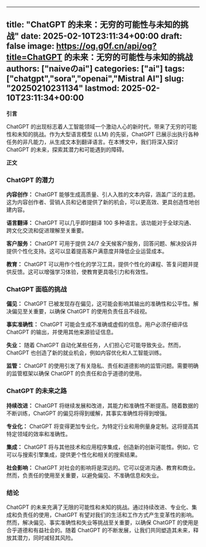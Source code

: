 
---
title: "ChatGPT 的未来：无穷的可能性与未知的挑战"
date: 2025-02-10T23:11:34+00:00
draft: false
image: https://og.g0f.cn/api/og?title=ChatGPT 的未来：无穷的可能性与未知的挑战
authors: ["naiveのai"]
categories: ["ai"]
tags: ["chatgpt","sora","openai","Mistral AI"]
slug: "20250210231134"
lastmod: 2025-02-10T23:11:34+00:00
---
**引言**

ChatGPT 的出现标志着人工智能领域一个激动人心的新时代，带来了无穷的可能性和未知的挑战。作为大型语言模型 (LLM) 的先驱，ChatGPT 已展示出执行各种任务的非凡能力，从生成文本到翻译语言。在本博文中，我们将深入探讨 ChatGPT 的未来，探索其潜力和可能遇到的障碍。

**正文**

### ChatGPT 的潜力

**内容创作：** ChatGPT 能够生成高质量、引人入胜的文本内容，涵盖广泛的主题。这为内容创作者、营销人员和记者提供了新的机会，可以更高效、更具创造性地创建内容。

**语言翻译：** ChatGPT 可以几乎即时翻译 100 多种语言。该功能对于全球沟通、跨文化交流和促进理解至关重要。

**客户服务：** ChatGPT 可用于提供 24/7 全天候客户服务，回答问题、解决投诉并提供个性化支持。这可以显着提高客户满意度并降低企业运营成本。

**教育：** ChatGPT 可以用作个性化的学习工具，提供个性化的课程、答复问题并提供反馈。这可以增强学习体验，使教育更具吸引力和有效性。

### ChatGPT 面临的挑战

**偏见：** ChatGPT 已被发现存在偏见，这可能会影响其输出的准确性和公平性。解决偏见至关重要，以确保 ChatGPT 的使用负责任且不歧视。

**事实准确性：** ChatGPT 可能会生成不准确或虚假的信息。用户必须仔细评估 ChatGPT 的输出，并使用其他来源验证信息。

**失业：** 随着 ChatGPT 自动化某些任务，人们担心它可能导致失业。然而，ChatGPT 也创造了新的就业机会，例如内容优化和人工智能训练。

**监管：** ChatGPT 的使用引发了有关隐私、责任和道德影响的监管问题。需要明确的监管框架以确保 ChatGPT 的负责任和合乎道德的使用。

### ChatGPT 的未来之路

**持续改进：** ChatGPT 将继续发展和改进，其能力和准确性不断提高。随着数据的不断训练，ChatGPT 的偏见将得到缓解，其事实准确性将得到增强。

**专业化：** ChatGPT 将变得更加专业化，为特定行业和用例量身定制。这将提高其特定领域的效率和准确性。

**集成：** ChatGPT 将与其他技术和应用程序集成，创造新的创新可能性。例如，它可以与搜索引擎集成，提供更个性化和相关的搜索结果。

**社会影响：** ChatGPT 对社会的影响将是深远的。它可以促进沟通、教育和商业。然而，负责任的使用至关重要，以避免偏见、不准确信息和失业。

### 结论

ChatGPT 的未来充满了无限的可能性和未知的挑战。通过持续改进、专业化、集成和负责任的使用，ChatGPT 有望对我们的生活和工作方式产生变革性的影响。然而，解决偏见、事实准确性和失业等挑战至关重要，以确保 ChatGPT 的使用是合乎道德和有益社会的。随着 ChatGPT 的不断发展，让我们共同塑造其未来，释放其潜力，同时减轻其风险。
